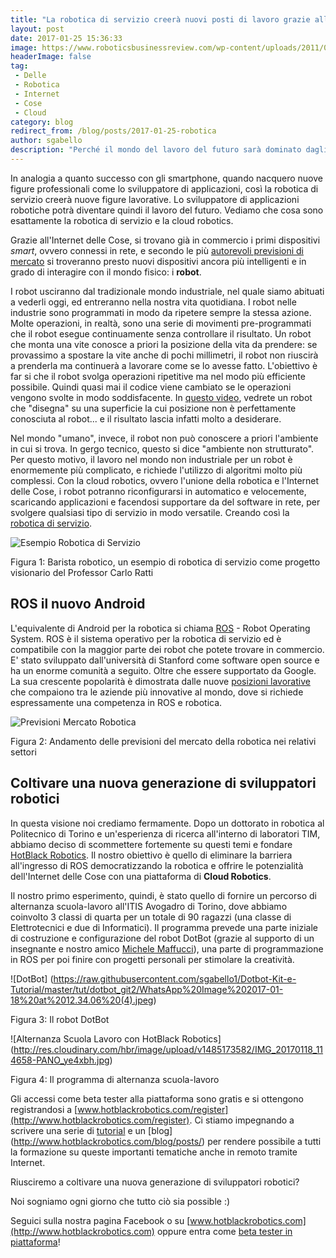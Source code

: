```yaml
---
title: "La robotica di servizio creerà nuovi posti di lavoro grazie all'Internet delle Cose: l'arrivo della cloud robotics"
layout: post
date: 2017-01-25 15:36:33
image: https://www.roboticsbusinessreview.com/wp-content/uploads/2011/07/Roboter-beziehen-Wissen-aus-der-Cloud.jpg
headerImage: false
tag: 
 - Delle
 - Robotica
 - Internet
 - Cose
 - Cloud
category: blog
redirect_from: /blog/posts/2017-01-25-robotica
author: sgabello
description: "Perché il mondo del lavoro del futuro sarà dominato dagli sviluppatori di applicazioni robotiche "
---
```


In analogia a quanto successo con gli smartphone, quando nacquero nuove figure professionali come lo sviluppatore di applicazioni, così la robotica di servizio creerà nuove figure lavorative. Lo sviluppatore di applicazioni robotiche potrà diventare quindi il lavoro del futuro. Vediamo che cosa sono esattamente la robotica di servizio e la cloud robotics.

Grazie all'Internet delle Cose, si trovano già in commercio i primi  dispositivi *smart*, ovvero connessi in rete, e secondo le più  [autorevoli previsioni di mercato](http://uk.businessinsider.com/market-forecast-and-growth-trends-for-consumer-and-office-robots-2014-5?r=US&IR=T)  si troveranno presto nuovi dispositivi ancora più intelligenti e in grado di interagire con il mondo fisico: i **robot**.

I robot usciranno dal tradizionale mondo industriale, nel quale siamo abituati a vederli oggi, ed entreranno nella nostra vita quotidiana. I robot nelle industrie sono programmati in modo da ripetere sempre la stessa azione. Molte operazioni, in realtà, sono una serie di movimenti pre-programmati che il robot esegue continuamente senza controllare il risultato. Un robot che monta una vite conosce a priori la posizione della vita da prendere: se provassimo a spostare la vite anche di pochi millimetri, il robot non riuscirà a prenderla ma continuerà a lavorare come se lo avesse fatto.
L'obiettivo è far si che il robot svolga operazioni ripetitive ma nel modo più efficiente possibile. Quindi quasi mai il codice viene cambiato se le operazioni vengono svolte in modo soddisfacente. In [questo video](https://www.youtube.com/watch?v=mTE6mgqBnsk), vedrete un robot che "disegna" su una superficie la cui posizione non è perfettamente conosciuta al robot... e il risultato lascia infatti molto a desiderare.

Nel mondo "umano", invece, il robot non può conoscere a priori l'ambiente in cui si trova. In gergo tecnico, questo si dice "ambiente non strutturato". Per questo motivo, il lavoro nel mondo non industriale per un robot è enormemente più complicato, e richiede l'utilizzo di algoritmi molto più complessi.
Con la cloud robotics, ovvero l'unione della robotica e l'Internet delle Cose, i robot potranno riconfigurarsi in automatico e velocemente, scaricando applicazioni  e facendosi supportare da del software in rete, per svolgere qualsiasi tipo di servizio in modo versatile. Creando così la [robotica di servizio](https://en.wikipedia.org/wiki/Service_robot). 

![Esempio Robotica di Servizio](http://images.milano.corriereobjects.it/methode_image/socialshare/2015/08/20/e1026e32-4752-11e5-aa5e-2130add6a46c.jpg)

Figura 1: Barista robotico, un esempio di robotica di servizio come progetto visionario del Professor Carlo Ratti

## ROS il nuovo Android #

L'equivalente di Android per la robotica si chiama [ROS](http://wiki.ros.org/it) - Robot Operating System. ROS è il sistema operativo per la robotica di servizio ed è compatibile con la maggior parte dei robot che potete trovare in commercio. E' stato sviluppato dall'università di Stanford come software open source e ha un enorme comunità a seguito. Oltre che essere supportato da Google. La sua crescente popolarità è dimostrata dalle nuove [posizioni lavorative](http://www.ros.org/news/jobs/) che compaiono tra le aziende più innovative al mondo, dove si richiede espressamente una competenza in ROS e robotica.

![Previsioni Mercato Robotica](https://www.gminsights.com/assets/img/service-robotics-market-size.png)

Figura 2: Andamento delle previsioni del mercato della robotica nei relativi settori

## Coltivare una nuova generazione di sviluppatori robotici ##

In questa visione noi crediamo fermamente. Dopo un dottorato in robotica al Politecnico di Torino e un'esperienza di ricerca all'interno di laboratori TIM, abbiamo deciso di scommettere fortemente su questi temi e fondare [HotBlack Robotics](www.hotblackrobotics.com). Il nostro obiettivo è quello di eliminare la barriera all'ingresso di ROS democratizzando la robotica e offrire le potenzialità dell'Internet delle Cose con una piattaforma di **Cloud Robotics**.

Il nostro primo esperimento, quindi, è stato quello di fornire un percorso di alternanza scuola-lavoro all'ITIS Avogadro di Torino, dove abbiamo coinvolto 3 classi di quarta per un totale di 90 ragazzi (una classe di Elettrotecnici e due di Informatici).
Il programma prevede una parte iniziale di costruzione e configurazione del robot DotBot (grazie al supporto di un insegnante e nostro amico [Michele Maffucci](http://www.maffucci.it/)), una parte di programmazione in ROS per poi finire con progetti personali per stimolare la creatività.

![DotBot] (https://raw.githubusercontent.com/sgabello1/Dotbot-Kit-e-Tutorial/master/tut/dotbot_git2/WhatsApp%20Image%202017-01-18%20at%2012.34.06%20(4).jpeg) 

Figura 3: Il robot DotBot

![Alternanza Scuola Lavoro con HotBlack Robotics] (http://res.cloudinary.com/hbr/image/upload/v1485173582/IMG_20170118_114658-PANO_ye4xbh.jpg)

Figura 4: Il programma di alternanza scuola-lavoro

Gli accessi come beta tester alla piattaforma sono gratis e si ottengono registrandosi a [www.hotblackrobotics.com/register](http://www.hotblackrobotics.com/register). Ci stiamo impegnando a scrivere una serie di [tutorial](http://www.hotblackrobotics.com/forum/support) e un [blog] (http://www.hotblackrobotics.com/blog/posts/) per rendere possibile a tutti la formazione su queste importanti tematiche anche in remoto tramite Internet.

Riusciremo a coltivare una nuova generazione di sviluppatori robotici?

Noi sogniamo ogni giorno che tutto ciò sia possible :)

Seguici sulla nostra pagina Facebook o su [www.hotblackrobotics.com](http://www.hotblackrobotics.com) oppure entra come [beta tester in piattaforma](http://www.hotblackrobotics.com/register)!
